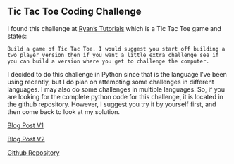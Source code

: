 ## Tic Tac Toe Coding Challenge

I found this challenge at [Ryan’s Tutorials](https://ryanstutorials.net/programming-challenges/) which is a Tic Tac Toe game and states:

    Build a game of Tic Tac Toe. I would suggest you start off building a two player version then if you want a little extra challenge see if you can build a version where you get to challenge the computer.

I decided to do this challenge in Python since that is the language I’ve been using recently, but I do plan on attempting some challenges in different languages. I may also do some challenges in multiple languages. So, if you are looking for the complete python code for this challenge, it is located in the github repository. However, I suggest you try it by yourself first, and then come back to look at my solution.


[Blog Post V1](https://programmingaway.com/tictactoe_v1)

[Blog Post V2](https://programmingaway.com/tictactoe_v2)

[Github Repository](https://github.com/ProgrammingAway/CodingChalenges/tree/main/TicTacToe)